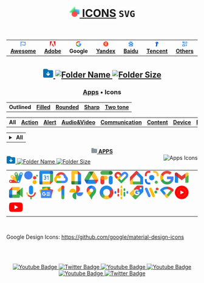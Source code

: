 # <div align="center"><a href="https://github.com/Li-Deheng/icons-svg" title="⬅︎ Back to Main Repository"><img style="width:28px; height:28px;" src="https://github.com/Li-Deheng/icons-svg/blob/main/Adobe/Apps/Motion-Graphics.svg" alt="Icons" onclick="return false"> ICONS</a> <span><b><code>SVG</code></b></span><br><img src="https://komarev.com/ghpvc/?username=Li-Deheng&style=flat&color=blue" alt=""/></div>

<div align="center"><table><tbody><th align="center">
<a href="https://github.com/Li-Deheng/icons-svg/tree/main/Awesome"><img style="width:14px; height:14px;" src="https://github.com/Li-Deheng/icons-svg/blob/main/Awesome/Awesome-Logo.svg" alt="Awesome"> <b>Awesome</b></a></th><th><a href="https://github.com/Li-Deheng/icons-svg/tree/main/Adobe"><img style="width:14px; height:14px;" src="https://github.com/Li-Deheng/icons-svg/blob/main/Adobe/Apps/Adobe-Logo.svg" alt="Adobe"> <b>Adobe</b></a></th><th><a><img style="width:14px; height:14px;" src="https://github.com/Li-Deheng/icons-svg/blob/main/Google/Apps/google-logo.svg" alt="Google"> <b>Google</b></a></th><th><a href="https://github.com/Li-Deheng/icons-svg/tree/main/Yandex"><img style="width:14px; height:14px;" src="https://github.com/Li-Deheng/icons-svg/blob/main/Yandex/Yandex-Logo.svg" alt="Yandex"> <b>Yandex</b></a></th><th><a href="https://github.com/Li-Deheng/icons-svg/tree/main/Baidu"><img style="width:14px; height:14px;" src="https://github.com/Li-Deheng/icons-svg/blob/main/Baidu/Baidu-Logo.svg" alt="Baidu"> <b>Baidu</b></a></th><th><a href="https://github.com/Li-Deheng/icons-svg/tree/main/Tencent"><img style="width:14px; height:14px;" src="https://github.com/Li-Deheng/icons-svg/blob/main/Tencent/Tencent-Logo.svg" alt="Tencent"> <b>Tencent</b></a></th><th><a href="https://github.com/Li-Deheng/icons-svg/tree/main/Others"><img style="width:14px; height:14px;" src="https://github.com/Li-Deheng/icons-svg/blob/main/Awesome/icons.svg" alt="Others"> <b>Others</b></a>
</td></tr></tbody></table></div>

## <div align="center"><a href="https://downgit.github.io/#/home?url=https://github.com/Li-Deheng/icons-svg/tree/main/Google" title="Download with DownGit" target="_blank"><img style="width:28px; height:28px;" src="https://github.com/Li-Deheng/icons-svg/blob/main/Awesome/Download-Folder.svg" alt="Download" target="_blank"> <img style="height:22px;" src="https://img.shields.io/badge/Download%20All%20Google%20Icons-blue" alt="Folder Name"> <img style="height:18px;" src="https://img.shields.io/badge/548%20Mb-343940" title="Folder Size" alt="Folder Size"></a></div>

### <div align="center"><a href="https://github.com/Li-Deheng/icons-svg/tree/main/Google" alt="Apps">Apps</a> • <a alt="Material Icons">Icons</a></div>

<div align="center"><table><tbody><th align="center">
<a>Outlined</a></th><th><a href="https://github.com/Li-Deheng/icons-svg/blob/main/Google/README-md/Icons-Filled.md">Filled</a></th><th><a href="https://github.com/Li-Deheng/icons-svg/blob/main/Google/README-md/Icons-Rounded.md">Rounded</a></th><th><a href="https://github.com/Li-Deheng/icons-svg/blob/main/Google/README-md/Icons-Sharp.md">Sharp</a></th><th><a href="https://github.com/Li-Deheng/icons-svg/blob/main/Google/README-md/Icons-TwoTone.md">Two tone</a></th>
</td></tr></tbody></table></div>

<div align="center"><table><tbody>
<th><a>All</a></th><th><a href="https://github.com/Li-Deheng/icons-svg/blob/main/Google/README-md/Icons-Outlined-Action.md">Action</a></th><th><a href="https://github.com/Li-Deheng/icons-svg/blob/main/Google/README-md/Icons-Outlined-Alert.md">Alert</a></th><th><a href="https://github.com/Li-Deheng/icons-svg/blob/main/Google/README-md/Icons-Outlined-Audio&Video.md">Audio&Video</a></th><th><a href="https://github.com/Li-Deheng/icons-svg/blob/main/Google/README-md/Icons-Outlined-Communication.md">Communication</a></th><th><a href="https://github.com/Li-Deheng/icons-svg/blob/main/Google/README-md/Icons-Outlined-Content.md">Content</a></th><th><a href="https://github.com/Li-Deheng/icons-svg/blob/main/Google/README-md/Icons-Outlined-Device.md">Device</a></th><th><a href="https://github.com/Li-Deheng/icons-svg/blob/main/Google/README-md/Icons-Outlined-Editor.md">Editor</a></th><th><a href="https://github.com/Li-Deheng/icons-svg/blob/main/Google/README-md/Icons-Outlined-File.md">File</a></th><th><a href="https://github.com/Li-Deheng/icons-svg/blob/main/Google/README-md/Icons-Outlined-Hardware.md">Hardware</a></th><th><a href="https://github.com/Li-Deheng/icons-svg/blob/main/Google/README-md/Icons-Outlined-Home.md">Home</a></th><th><a href="https://github.com/Li-Deheng/icons-svg/blob/main/Google/README-md/Icons-Outlined-Image.md">Image</a></th><th><a href="https://github.com/Li-Deheng/icons-svg/blob/main/Google/README-md/Icons-Outlined-Maps.md">Maps</a></th><th><a href="https://github.com/Li-Deheng/icons-svg/blob/main/Google/README-md/Icons-Outlined-Navigation.md">Navigation</a></th><th><a href="https://github.com/Li-Deheng/icons-svg/blob/main/Google/README-md/Icons-Outlined-Notification.md">Notification</a></th>
</td></tr></tbody></table></div>
  
<table><tbody><tr></tr><th>
<details data-view-component="true" class="details-overlay details-reset position-relative d-block" align="left">
  <summary role="button" bgcolog="CCCCCC" data-view-component="true" class="btn ml-2">    
    <a>&nbspAll</a>
  </summary>
  <div data-view-component="true">
    <a class="dropdown-item" href="/Li-Deheng/icons-svg/find/main">Go to file</a></span><br>
    <a class="dropdown-item" href="/Li-Deheng/icons-svg/find/main">Go to file</a></span><br>
    <a class="dropdown-item" href="/Li-Deheng/icons-svg/find/main">Go to file</a></span><br>
  </div>
</details>
</th></tbody></table>

<div align="Center"><a href="https://github.com/Li-Deheng/icons-svg/tree/main/Google/Apps" title="Open Directory: Apps"><img style="width:15px; height:15px;" src="https://github.com/Li-Deheng/icons-svg/blob/main/Directory.svg" alt="Directory"> <b>APPS</b></a></div>
<div><div align="left"><a href="https://downgit.github.io/#/home?url=https://github.com/Li-Deheng/icons-svg/tree/main/Google/Apps" title="Download with DownGit" target="_blank"><img style="width:24px; height:24px;" src="https://github.com/Li-Deheng/icons-svg/blob/main/Awesome/Download-Folder.svg" alt="Download Directory"> <img style="height:18px;" src="https://img.shields.io/badge/Download%20All%20Apps%20Icons-blue" alt="Folder Name"> <img style="height:16px;" src="https://img.shields.io/badge/1,4%20Mb-343940" alt="Folder Size"></a><img align="right" style="height:18px;" src="https://img.shields.io/badge/Icons-209-blue?logo=svg&logoColor=49b6ff" title="Total Number" alt="Apps Icons"></div>

<table><tbody><tr></tr><tr><td align="left">
<img style="width:36px; height:36px;" src="https://github.com/Li-Deheng/icons-svg/blob/main/Google/Apps/google-apps-script.svg" alt="Google Apps Script" title="Google Apps Script" target="_blank"> <img style="width:36px; height:36px;" src="https://github.com/Li-Deheng/icons-svg/blob/main/Google/Apps/google-assistant.svg" alt="Google Assistant" title="Google Assistant" target="_blank"> <img style="width:36px; height:36px;" src="https://github.com/Li-Deheng/icons-svg/blob/main/Google/Apps/google-calendar.svg" alt="Google Calendar" title="Google Calendar" target="_blank"> <img style="width:36px; height:36px;" src="https://github.com/Li-Deheng/icons-svg/blob/main/Google/Apps/google-cloud.svg" alt="Google Cloud" title="Google Cloud" target="_blank"> <img style="width:36px; height:36px;" src="https://github.com/Li-Deheng/icons-svg/blob/main/Google/Apps/google-doc.svg" alt="Google Doc" title="Google Doc" target="_blank"> <img style="width:36px; height:36px;" src="https://github.com/Li-Deheng/icons-svg/blob/main/Google/Apps/google-drive.svg" alt="Google Drive" title="Google Drive" target="_blank"> <img style="width:36px; height:36px;" src="https://github.com/Li-Deheng/icons-svg/blob/main/Google/Apps/google-fi.svg" alt="Google Fi" title="Google Fi" target="_blank"> <img style="width:36px; height:36px;" src="https://github.com/Li-Deheng/icons-svg/blob/main/Google/Apps/google-heart-fit.svg" alt="Google Heart Fit" title="Google Heart Fit" target="_blank"> <img style="width:36px; height:36px;" src="https://github.com/Li-Deheng/icons-svg/blob/main/Google/Apps/google-home.svg" alt="Google Home" title="Google Home" target="_blank"> <img style="width:36px; height:36px;" src="https://github.com/Li-Deheng/icons-svg/blob/main/Google/Apps/google-lens.svg" alt="Google Lens" title="Google Lens" target="_blank"> <img style="width:36px; height:36px;" src="https://github.com/Li-Deheng/icons-svg/blob/main/Google/Apps/google-logo.svg" alt="Google Logo" title="Google Logo" target="_blank"> <img style="width:36px; height:36px;" src="https://github.com/Li-Deheng/icons-svg/blob/main/Google/Apps/google-mail-gmail.svg" alt="Google Mail Gmail" title="Google Mail Gmail" target="_blank"> <img style="width:36px; height:36px;" src="https://github.com/Li-Deheng/icons-svg/blob/main/Google/Apps/google-meet-camera.svg" alt="Google Meet Camera" title="Google Meet Camera" target="_blank"> <img style="width:36px; height:36px;" src="https://github.com/Li-Deheng/icons-svg/blob/main/Google/Apps/google-mic.svg" alt="Google Mic" title="Google Mic" target="_blank"> <img style="width:36px; height:36px;" src="https://github.com/Li-Deheng/icons-svg/blob/main/Google/Apps/google-news.svg" alt="Google News" title="Google News" target="_blank"> <img style="width:36px; height:36px;" src="https://github.com/Li-Deheng/icons-svg/blob/main/Google/Apps/google-one.svg" alt="Google One" title="Google One" target="_blank"> <img style="width:36px; height:36px;" src="https://github.com/Li-Deheng/icons-svg/blob/main/Google/Apps/google-photo.svg" alt="Google Photo" title="Google Photo" target="_blank"> <img style="width:36px; height:36px;" src="https://github.com/Li-Deheng/icons-svg/blob/main/Google/Apps/google-pin-map.svg" alt="Google Pin Map" title="Google Pin Map" target="_blank"> <img style="width:36px; height:36px;" src="https://github.com/Li-Deheng/icons-svg/blob/main/Google/Apps/google-platform-marketing.svg" alt="Google Platform Marketing" title="Google Platform Marketing" target="_blank"> <img style="width:36px; height:36px;" src="https://github.com/Li-Deheng/icons-svg/blob/main/Google/Apps/google-podcast.svg" alt="Google Podcast" title="Google Podcast" target="_blank"> <img style="width:36px; height:36px;" src="https://github.com/Li-Deheng/icons-svg/blob/main/Google/Apps/google-shopping.svg" alt="Google Shopping" title="Google Shopping" target="_blank"> <img style="width:36px; height:36px;" src="https://github.com/Li-Deheng/icons-svg/blob/main/Google/Apps/google-wearos-os.svg" alt="Google Wearos Os" title="Google Wearos Os" target="_blank"> <img style="width:36px; height:36px;" src="https://github.com/Li-Deheng/icons-svg/blob/main/Google/Apps/google-wifi.svg" alt="Google Wifi" title="Google Wifi" target="_blank"> <img style="width:36px; height:36px;" src="https://github.com/Li-Deheng/icons-svg/blob/main/Google/Apps/google-youtube-music.svg" alt="Google Youtube Music" title="Google Youtube Music" target="_blank"> <img style="width:36px; height:36px;" src="https://github.com/Li-Deheng/icons-svg/blob/main/Google/Apps/google-youtube.svg" alt="Google Youtube" title="Google Youtube" target="_blank"> 
</td></tr></tbody></table><br>

Google Design Icons: https://github.com/google/material-design-icons

<br><br>

<div align="Center" id="badges">
  <a href="#">
    <img src="https://img.shields.io/badge/YouTube-red?style=for-the-badge&logo=youtube&logoColor=white" alt="Youtube Badge"/>
  </a>
  <a href="#">
    <img src="https://img.shields.io/badge/Telegram-blue?style=for-the-badge&logo=telegram&logoColor=white" alt="Twitter Badge"/>
  </a>
  <a href="#">
    <img src="https://img.shields.io/badge/Instagram-red?style=for-the-badge&logo=instagram&logoColor=white" alt="Youtube Badge"/>
  </a>
  <a href="#">
    <img src="https://img.shields.io/badge/Discord-blue?style=for-the-badge&logo=discord&logoColor=white" alt="Youtube Badge"/>
  </a>
  <a href="#">
    <img src="https://img.shields.io/badge/Reddit-red?style=for-the-badge&logo=reddit&logoColor=white" alt="Youtube Badge"/>
  </a>
    <a href="#">
    <img src="https://img.shields.io/badge/TikTok-blue?style=for-the-badge&logo=tiktok&logoColor=white" alt="Twitter Badge"/>
  </a>
</div>
